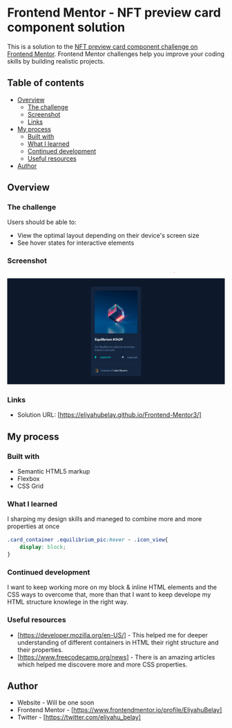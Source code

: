 # Frontend Mentor - NFT preview card component solution

This is a solution to the [NFT preview card component challenge on Frontend Mentor](https://www.frontendmentor.io/challenges/nft-preview-card-component-SbdUL_w0U). Frontend Mentor challenges help you improve your coding skills by building realistic projects. 

## Table of contents

- [Overview](#overview)
  - [The challenge](#the-challenge)
  - [Screenshot](#screenshot)
  - [Links](#links)
- [My process](#my-process)
  - [Built with](#built-with)
  - [What I learned](#what-i-learned)
  - [Continued development](#continued-development)
  - [Useful resources](#useful-resources)
- [Author](#author)


## Overview

### The challenge

Users should be able to:

- View the optimal layout depending on their device's screen size
- See hover states for interactive elements

### Screenshot

![screen shot of the project](./images/Screenshot.png)


### Links

- Solution URL: [https://eliyahubelay.github.io/Frontend-Mentor3/]

## My process

### Built with

- Semantic HTML5 markup
- Flexbox
- CSS Grid



### What I learned

I sharping my design skills and maneged to combine more and more properties at once


```css
.card_container .equilibrium_pic:hover ~ .icon_view{
    display: block;
}
```


### Continued development

I want to keep working more on my block & inline HTML elements and the CSS ways to overcome that,
more than that I want to keep develope my HTML structure knowlege in the right way.


### Useful resources

- [https://developer.mozilla.org/en-US/] - This helped me for deeper understanding of different containers in HTML their right structure and their properties.
- [https://www.freecodecamp.org/news] - There is an amazing articles which helped me discovere more and more CSS properties.


## Author

- Website - Will be one soon
- Frontend Mentor - [https://www.frontendmentor.io/profile/EliyahuBelay]
- Twitter - [https://twitter.com/eliyahu_belay]


